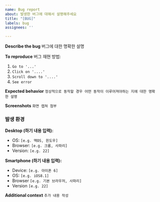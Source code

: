 ```yaml
---
name: Bug report
about: 발생한 버그에 대해서 설명해주세요
title: "[BUG]"
labels: bug
assignees: ''

---
```


**Describe the bug**
버그에 대한 명확한 설명

**To reproduce**
버그 재현 방법:
1. `Go to '...'`
2. `Click on '....'`
3. `Scroll down to '....'`
4. `See error`

**Expected behavior**
`정상적으로 동작할 경우 어떤 동작이 이루어져야하는 지에 대한 명확한 설명`

**Screenshots**
`화면 캡쳐 첨부`

### 발생 환경
**Desktop (하기 내용 입력):**
 - OS: `[e.g. 맥OS, 윈도우]`
 - Browser: `[e.g. 크롬, 사파리]`
 - Version: `[e.g. 22]`

**Smartphone (하기 내용 입력):**
 - Device: `[e.g. 아이폰 6]`
 - OS: `[e.g. iOS8.1]`
 - Browser `[e.g. 기본 브라우저, 사파리]`
 - Version `[e.g. 22]`

**Additional context**
`추가 내용 작성`
